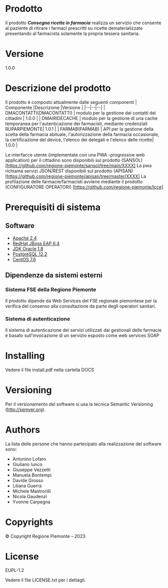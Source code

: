 ﻿# Prodotto
Il prodotto ***Consegna ricette in farmacia*** realizza un servizio che consente al paziente di ritirare i farmaci prescritti su ricette dematerializzate presentando al farmacista solamente la propria tessera sanitaria.

# Versione
1.0.0

# Descrizione del prodotto 
Il prodotto è composto attualmente dalle seguenti componenti 
| Componente |Descrizione  |Versione |
|--|--|--|
| DMACONTATTI(DMACONTATTI) | modulo per la gestione dei contatti dei cittadini | 1.0.0 |
| DMAIRIDECACHE | modulo per la gestione di una cache temporanea per l'autenticazione dei farmacisti, mediante credenziali RUPARPIEMONTE| 1.0.1 |
| FARMAB(FARMAB) | API per la gestione della scelta della farmacia abituale, l'autorizzazione della farmacia occasionale, la certificazione del device, l'elenco dei delegati e l'elenco delle ricette| 1.0.0 |


Le interfacce utente (implementate con una PWA -progressive web application) per il cittadino sono disponibili sul prodotto (SANSOL) [https://github.com/regione-piemonte/sansol/tree/main/XXXX]
La pwa richiama servizi JSON/REST disponibili sul prodotto (APISAN) [https://github.com/regione-piemonte/apisan/tree/master/XXXX]
La profilazione delle farmacie/farmacisti avviene mediante il prodotto (CONFIGURATORE OPERATORI) [https://github.com/regione-piemonte/lcce]

# Prerequisiti di sistema 

## Software
- [Apache 2.4](https://www.apache.org/)
- [RedHat JBoss EAP 6.4](https://developers.redhat.com/products/eap/download)
- [JDK Oracle 1.8](https://www.oracle.com/java/technologies/downloads/archive/) 
- [PostgreSQL 12.2](https://www.postgresql.org/download/)
- [CentOS 7.6](https://www.centos.org/)

## Dipendenze da sistemi esterni

### Sistema FSE della Regione Piemonte
Il prodotto dipende da Web Services del FSE regionale piemontese per la verifica del consenso alla consultazione da parte degli operatori sanitari.

### Sistema di autenticazione
Il sistema di autenticazione dei servizi utilizzati dai gestionali delle farmacie è basato sull'invocazione di un servizio esposto come web services SOAP

# Installing
Vedere il file install.pdf nella cartella DOCS 


# Versioning
Per il versionamento del software si usa la tecnica Semantic Versioning (http://semver.org).

# Authors
La lista delle persone che hanno partecipato alla realizzazione del software sono:
- Antonino Lofaro
- Giuliano Iunco
- Giuseppe Vezzetti
- Manuela Bontempi
- Davide Grosso
- Liliana Guerra
- Michele Mastrorilli
- Nicola Gaudenzi
- Yvonne Carpegna


# Copyrights
© Copyright Regione Piemonte – 2023


# License
EUPL-1.2

Vedere il file LICENSE.txt per i dettagli.
